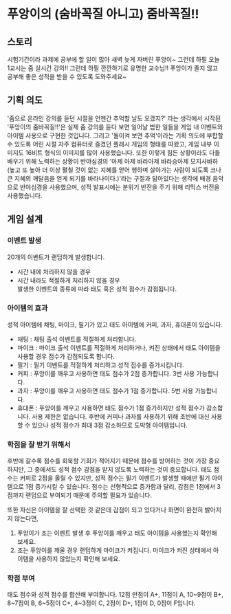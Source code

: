 # 푸앙이의 (숨바꼭질 아니고) 줌바꼭질!!
## 스토리
시험기간이라 과제에 공부에 할 일이 많아 새벽 늦게 자버린 푸앙이~
그런데 하필 오늘 1교시는 줌 실시간 강의!!
그런데 하필 깐깐하기로 유명한 교수님!!
푸앙이가 졸지 않고 공부해 좋은 성적을 받을 수 있도록 도와주세요~

## 기획 의도
'줌으로 온라인 강의를 듣던 시절을 언젠간 추억할 날도 오겠지?' 라는 생각에서 시작된 '푸앙이의 줌바꼭질!!'은 실제 줌 강의를 듣다 보면 일어날 법한 일들을 게임 내 이벤트와 아이템 사용으로 구현한 것입니다.
그리고 '돌이켜 보면 추억'이라는 기획 의도에 부합할 수 있도록 어린 시절 자주 컴퓨터로 즐겼던 플래시 게임의 형태를 따왔고, 게임 내부 이미지도 16비트 형식의 이미지를 많이 사용했습니다.
또한 이렇게 힘든 상황이라도 다들 배우기 위해 노력하는 상황이 반야심경의 '아제 아제 바라아제 바라승아제 모지사바하(높고 또 높아 더 이상 펼칠 것이 없는 지혜를 얻어 행하며 살아가는 사람이 되도록 크나 큰 지혜의 깨달음을 얻게 되기를 바라나이다.)'라는 구절과 닮아있다는 생각에 배경 음악으로 반야심경을 사용했으며, 성적 발표시에는 분위기 반전을 주기 위해 리믹스 버전을 사용했습니다.

## 게임 설계
### 이벤트 발생
20개의 이벤트가 랜덤하게 발생합니다.
- 시간 내에 처리하지 않을 경우
- 시간 내라도 적절하게 처리하지 않을 경우  
발생한 이벤트의 종류에 따라 태도 혹은 성적 점수가 감점됩니다.

### 아이템의 효과
성적 아이템에 채팅, 마이크, 필기가 있고 태도 아이템에 커피, 과자, 휴대폰이 있습니다.
- 채팅 : 채팅 출석 이벤트를 적절하게 처리합니다.
- 마이크 : 마이크 출석 이벤트를 적절하게 처리하거나, 켜진 상태에서 태도 아이템을 사용할 경우 점수가 감점되도록 합니다.
- 필기 : 필기 이벤트를 적절하게 처리하고 성적 점수를 증가시킵니다.
- 커피 : 푸앙이를 깨우고 사용하면 태도 점수가 2점 증가합니다. 3번 사용 가능합니다.
- 과자 : 푸앙이를 깨우고 사용하면 태도 점수가 1점 증가합니다. 5번 사용 가능합니다.
- 휴대폰 : 푸앙이를 깨우고 사용하면 태도 점수가 1점 증가하지만 성적 점수가 감소합니다. 사용 제한은 없습니다.
         후반에 커피나 과자를 사용하기 위해 초반에 대신 사용할 수 있으나 성적 점수가 최대 3점 감소하므로 도박형 아이템입니다.

### 학점을 잘 받기 위해서
후반에 갈수록 점수를 회북할 기회가 적어지기 때문에 점수를 방어하는 것이 가장 중요하지만,
그 중에서도 성적 점수 감점을 받지 않도록 노력하는 것이 중요합니다.
태도 점수는 커피로 2점을 올릴 수 있지만, 성적 점수는 필기 이벤트가 발생할 때에만 필기 아이템으로 1점 증가시킬 수 있습니다.
점수는 선형적으로 증가함과 달리,
감점은 1점에서 3점까지 랜덤으로 부여되기 때문에 주의할 필요가 있습니다.

또한 자신은 아이템을 잘 선택한 것 같은데 감점이 되고 있다거나 화면이 완전히 밝아지지 않는다면,
1. 푸앙이가 조는 이벤트 발생 후 푸앙이를 깨우고 태도 아이템을 사용했는지 확인해 보세요.
2. 조는 푸앙이를 깨울 경우 랜덤하게 마이크가 켜집니다. 마이크가 켜진 상태에서 아이템을 사용하지 않았는지 확인해 보세요.

### 학점 부여
태도 점수와 성적 점수를 합산해 부여합니다.
12점 만점이 A+, 11점이 A, 10~9점이 B+, 8~7점이 B, 6~5점이 C+, 4~3점이 C, 2점이 D+, 1점이 D, 0점이 F입니다.
